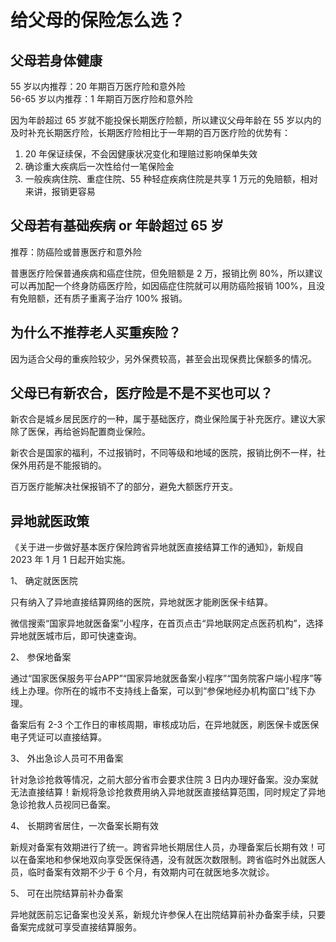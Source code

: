 # 给父母的保险怎么选？

## 父母若身体健康

55 岁以内推荐：20 年期百万医疗险和意外险<br />
56-65 岁以内推荐：1 年期百万医疗险和意外险

因为年龄超过 65 岁就不能投保长期医疗险额，所以建议父母年龄在 55 岁以内的及时补充长期医疗险，长期医疗险相比于一年期的百万医疗险的优势有：

1. 20 年保证续保，不会因健康状况变化和理赔过影响保单失效
2. 确诊重大疾病后一次性给付一笔保险金
3. 一般疾病住院、重症住院、55 种轻症疾病住院是共享 1 万元的免赔额，相对来讲，报销更容易

## 父母若有基础疾病 or 年龄超过 65 岁

推荐：防癌险或普惠医疗和意外险

普惠医疗险保普通疾病和癌症住院，但免赔额是 2 万，报销比例 80%，所以建议可以再加配一个终身防癌医疗险，如因癌症住院就可以用防癌险报销 100%，且没有免赔额，还有质子重离子治疗 100% 报销。

## 为什么不推荐老人买重疾险？

因为适合父母的重疾险较少，另外保费较高，甚至会出现保费比保额多的情况。

## 父母已有新农合，医疗险是不是不买也可以？

新农合是城乡居民医疗的一种，属于基础医疗，商业保险属于补充医疗。建议大家除了医保，再给爸妈配置商业保险。

新农合是国家的福利，不过报销时，不同等级和地域的医院，报销比例不一样，社保外用药是不能报销的。

百万医疗能解决社保报销不了的部分，避免大额医疗开支。

## 异地就医政策

《关于进一步做好基本医疗保险跨省异地就医直接结算工作的通知》，新规自 2023 年 1 月 1 日起开始实施。

1、 确定就医医院

只有纳入了异地直接结算网络的医院，异地就医才能刷医保卡结算。

微信搜索“国家异地就医备案”小程序，在首页点击“异地联网定点医药机构”，选择异地就医城市后，即可快速查询。

2、 参保地备案

通过“国家医保服务平台APP”“国家异地就医备案小程序”“国务院客户端小程序”等线上办理。你所在的城市不支持线上备案，可以到“参保地经办机构窗口”线下办理。

备案后有 2-3 个工作日的审核周期，审核成功后，在异地就医，刷医保卡或医保电子凭证可以直接结算。

3、 外出急诊人员可不用备案

针对急诊抢救等情况，之前大部分省市会要求住院 3 日内办理好备案。没办案就无法直接结算！新规将急诊抢救费用纳入异地就医直接结算范围，同时规定了异地急诊抢救人员视同已备案。

4、 长期跨省居住，一次备案长期有效

新规对备案有效期进行了统一。跨省异地长期居住人员，办理备案后长期有效！可以在备案地和参保地双向享受医保待遇，没有就医次数限制。跨省临时外出就医人员，临时备案有效期不少于 6 个月，有效期内可在就医地多次就诊。

5、 可在出院结算前补办备案

异地就医前忘记备案也没关系，新规允许参保人在出院结算前补办备案手续，只要备案完成就可享受直接结算服务。

